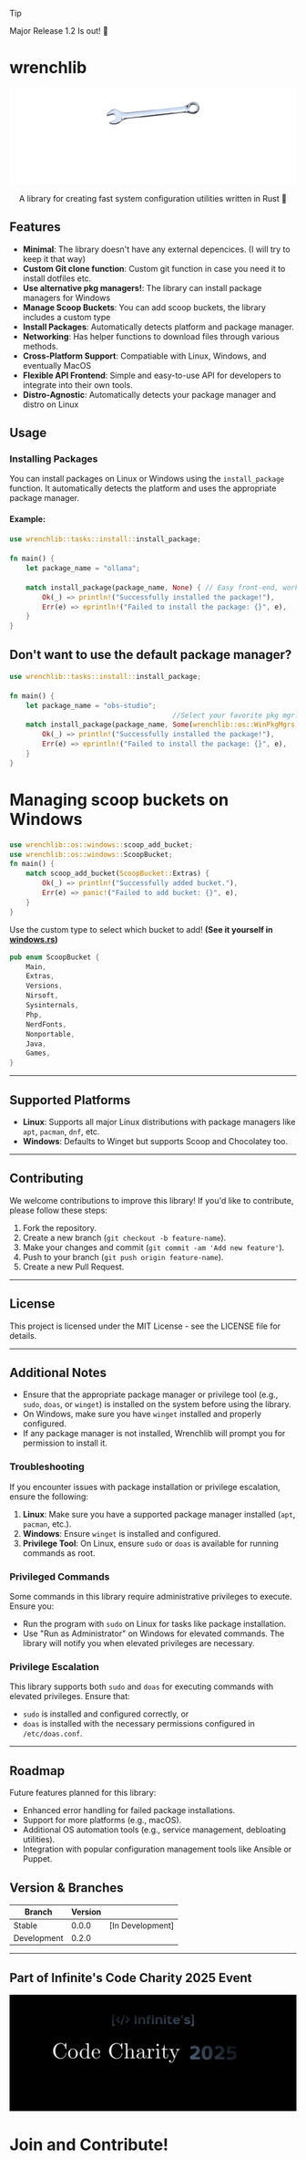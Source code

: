 > [!TIP]
> Major Release 1.2 Is out! 🎉

# wrenchlib

<picture>
  <source media="(prefers-color-scheme: light)" srcset="/docs/assets/Wrenchlib.svg">
  <img alt="wrenchlib logo" src="/docs/assets/Wrenchlib-light.svg">
</picture>

<div align="center">

A library for creating fast system configuration utilities written in Rust 🦀

</div>

## Features

- **Minimal**: The library doesn't have any external depencices. (I will try to keep it that way)
- **Custom Git clone function**: Custom git function in case you need it to install dotfiles etc.
- **Use alternative pkg managers!**: The library can install package managers for Windows
- **Manage Scoop Buckets**: You can add scoop buckets, the library includes a custom type
- **Install Packages**: Automatically detects platform and package manager.
- **Networking**: Has helper functions to download files through various methods.
- **Cross-Platform Support**: Compatiable with Linux, Windows, and eventually MacOS
- **Flexible API Frontend**: Simple and easy-to-use API for developers to integrate into their own tools.
- **Distro-Agnostic**: Automatically detects your package manager and distro on Linux

## Usage

### Installing Packages

You can install packages on Linux or Windows using the `install_package` function. It automatically detects the platform and uses the appropriate package manager.

#### Example:

```rust
use wrenchlib::tasks::install::install_package;

fn main() {
    let package_name = "ollama";

    match install_package(package_name, None) { // Easy front-end, works both Windows and Linux without worrying about
        Ok(_) => println!("Successfully installed the package!"),
        Err(e) => eprintln!("Failed to install the package: {}", e),
    }
}
```

## Don't want to use the default package manager?

```rust
use wrenchlib::tasks::install::install_package;

fn main() {
    let package_name = "obs-studio";
                                        //Select your favorite pkg mgr!
    match install_package(package_name, Some(wrenchlib::os::WinPkgMgrs::Scoop)) {
        Ok(_) => println!("Successfully installed the package!"),
        Err(e) => eprintln!("Failed to install the package: {}", e),
    }
}
```

# Managing scoop buckets on Windows

```rust
use wrenchlib::os::windows::scoop_add_bucket;
use wrenchlib::os::windows::ScoopBucket;
fn main() {
    match scoop_add_bucket(ScoopBucket::Extras) {
        Ok(_) => println!("Successfully added bucket."),
        Err(e) => panic!("Failed to add bucket: {}", e),
    }
}
```

Use the custom type to select which bucket to add! **(See it yourself in [windows.rs](/src/os/windows.rs))**

```rust
pub enum ScoopBucket {
    Main,
    Extras,
    Versions,
    Nirsoft,
    Sysinternals,
    Php,
    NerdFonts,
    Nonportable,
    Java,
    Games,
}
```

---

## Supported Platforms

- **Linux**: Supports all major Linux distributions with package managers like `apt`, `pacman`, `dnf`, etc.
- **Windows**: Defaults to Winget but supports Scoop and Chocolatey too.

---

## Contributing

We welcome contributions to improve this library! If you'd like to contribute, please follow these steps:

1.  Fork the repository.
2.  Create a new branch (`git checkout -b feature-name`).
3.  Make your changes and commit (`git commit -am 'Add new feature'`).
4.  Push to your branch (`git push origin feature-name`).
5.  Create a new Pull Request.

---

## License

This project is licensed under the MIT License - see the LICENSE file for details.

---

## Additional Notes

- Ensure that the appropriate package manager or privilege tool (e.g., `sudo`, `doas`, or `winget`) is installed on the system before using the library.
- On Windows, make sure you have `winget` installed and properly configured.
- If any package manager is not installed, Wrenchlib will prompt you for permission to install it.

### Troubleshooting

If you encounter issues with package installation or privilege escalation, ensure the following:

1.  **Linux**: Make sure you have a supported package manager installed (`apt`, `pacman`, etc.).
2.  **Windows**: Ensure `winget` is installed and configured.
3.  **Privilege Tool**: On Linux, ensure `sudo` or `doas` is available for running commands as root.

### Privileged Commands

Some commands in this library require administrative privileges to execute. Ensure you:

- Run the program with `sudo` on Linux for tasks like package installation.
- Use "Run as Administrator" on Windows for elevated commands.
  The library will notify you when elevated privileges are necessary.

### Privilege Escalation

This library supports both `sudo` and `doas` for executing commands with elevated privileges. Ensure that:

- `sudo` is installed and configured correctly, or
- `doas` is installed with the necessary permissions configured in `/etc/doas.conf`.

---

## Roadmap

Future features planned for this library:

- Enhanced error handling for failed package installations.
- Support for more platforms (e.g., macOS).
- Additional OS automation tools (e.g., service management, debloating utilities).
- Integration with popular configuration management tools like Ansible or Puppet.

## Version & Branches

| Branch      | Version |                  |
| ----------- | ------- | ---------------- |
| Stable      | 0.0.0   | [In Development] |
| Development | 0.2.0   |                  |

---

## Part of Infinite's Code Charity 2025 Event

![CharityBanner](docs/assets/BannerCharity.jpg)

# Join and Contribute!
